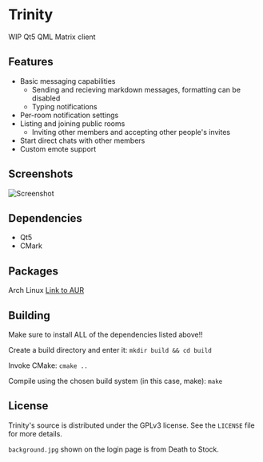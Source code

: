 # Trinity
WIP Qt5 QML Matrix client

## Features
* Basic messaging capabilities
  * Sending and recieving markdown messages, formatting can be disabled
  * Typing notifications
* Per-room notification settings
* Listing and joining public rooms
  * Inviting other members and accepting other people's invites
* Start direct chats with other members
* Custom emote support

## Screenshots

![Screenshot](https://raw.githubusercontent.com/invghost/Trinity/master/misc/screenshot.png)

## Dependencies
* Qt5
* CMark

## Packages
Arch Linux
[Link to AUR](https://aur.archlinux.org/packages/trinity-matrix-git/)

## Building
Make sure to install ALL of the dependencies listed above!!

Create a build directory and enter it:
`mkdir build && cd build`

Invoke CMake:
`cmake ..`

Compile using the chosen build system (in this case, make):
`make`

## License
Trinity's source is distributed under the GPLv3 license. See the `LICENSE` file for more details.

`background.jpg` shown on the login page is from Death to Stock.
